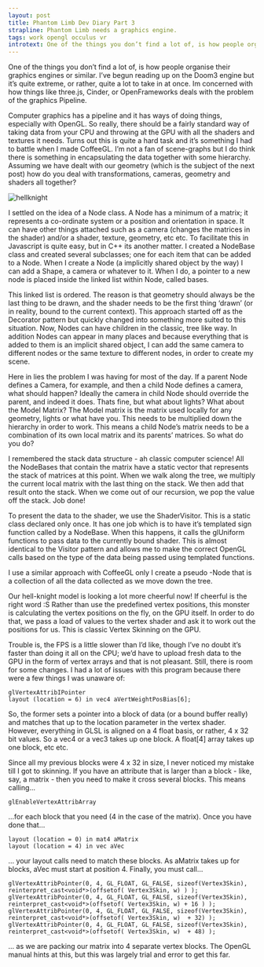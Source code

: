 ```yaml
---
layout: post
title: Phantom Limb Dev Diary Part 3
strapline: Phantom Limb needs a graphics engine.
tags: work opengl occulus vr
introtext: One of the things you don’t find a lot of, is how people organise their graphics engines or similar. I’ve begun reading up on the Doom3 engine but it’s quite extreme, or rather, quite a lot to take in at once. Im concerned with how things like three.js, Cinder, or OpenFrameworks deals with the problem of the graphics Pipeline.
---
```


One of the things you don’t find a lot of, is how people organise their graphics engines or similar. I’ve begun reading up on the Doom3 engine but it’s quite extreme, or rather, quite a lot to take in at once. Im concerned with how things like three.js, Cinder, or OpenFrameworks deals with the problem of the graphics Pipeline.

Computer graphics has a pipeline and it has ways of doing things, especially with OpenGL. So really, there should be a fairly standard way of taking data from your CPU and throwing at the GPU with all the shaders and textures it needs. Turns out this is quite a hard task and it’s something I had to battle when I made CoffeeGL. I’m not a fan of scene-graphs but I do think there is something in encapsulating the data together with some hierarchy. Assuming we have dealt with our geometry (which is the subject of the next post) how do you deal with transformations, cameras, geometry and shaders all together?

![hellknight](http://media.tumblr.com/1676557706f135c0ed254a1d8545a463/tumblr_inline_mwguqsv88u1rjqjsc.png)

I settled on the idea of a Node class. A Node has a minimum of a matrix; it represents a co-ordinate system or a position and orientation in space. It can have other things attached such as a camera (changes the matrices in the shader) and/or a shader, texture, geometry, etc etc. To facilitate this in Javascript is quite easy, but in C++ its another matter. I created a NodeBase class and created several subclasses; one for each item that can be added to a Node. When I create a Node (a implicitly shared object by the way) I can add a Shape, a camera or whatever to it. When I do, a pointer to a new node is placed inside the linked list within Node, called bases. 

This linked list is ordered. The reason is that geometry should always be the last thing to be drawn, and the shader needs to be the first thing ‘drawn’ (or in reality, bound to the current context). This approach started off as the Decorator pattern but quickly changed into something more suited to this situation. Now, Nodes can have children in the classic, tree like way. In addition Nodes can appear in many places and because everything that is added to them is an implicit shared object, I can add the same camera to different nodes or the same texture to different nodes, in order to create my scene.

Here in lies the problem I was having for most of the day. If a parent Node defines a Camera, for example, and then a child Node defines a camera, what should happen? Ideally the camera in child Node should override the parent, and indeed it does. Thats fine, but what about lights? What about the Model Matrix? The Model matrix is the matrix used locally for any geometry, lights or what have you. This needs to be multiplied down the hierarchy in order to work. This means a child Node’s matrix needs to be a combination of its own local matrix and its parents’ matrices. So what do you do?

I remembered the stack data structure - ah classic computer science! All the NodeBases that contain the matrix have a static vector that represents the stack of matrices at this point. When we walk along the tree, we multiply the current local matrix with the last thing on the stack. We then add that result onto the stack. When we come out of our recursion, we pop the value off the stack. Job done!

To present the data to the shader, we use the ShaderVisitor. This is a static class declared only once. It has one job which is to have it’s templated sign function called by a NodeBase. When this happens, it calls the glUniform functions to pass data to the currently bound shader. This is almost identical to the Visitor pattern and allows me to make the correct OpenGL calls based on the type of the data being passed using templated functions.

I use a similar approach with CoffeeGL only I create a pseudo -Node that is a collection of all the data collected as we move down the tree.

Our hell-knight model is looking a lot more cheerful now! If cheerful is the right word :S Rather than use the predefined vertex positions, this monster is calculating the vertex positions on the fly, on the GPU itself. In order to do that, we pass a load of values to the vertex shader and ask it to work out the positions for us. This is classic Vertex Skinning on the GPU.

Trouble is, the FPS is a little slower than I’d like, though I’ve no doubt it’s faster than doing it all on the CPU; we’d have to upload fresh data to the GPU in the form of vertex arrays and that is not pleasant. Still, there is room for some changes. I had a lot of issues with this program because there were a few things I was unaware of:

  
    glVertexAttribIPointer
    layout (location = 6) in vec4 aVertWeightPosBias[6];


So, the former sets a pointer into a block of data (or a bound buffer really) and matches that up to the location parameter in the vertex shader. However, everything in GLSL is aligned on a 4 float basis, or rather, 4 x 32 bit values. So a vec4 or a vec3 takes up one block. A float[4] array takes up one block, etc etc.

Since all my previous blocks were 4 x 32 in size, I never noticed my mistake till I got to skinning. If you have an attribute that is larger than a block - like, say, a matrix - then you need to make it cross several blocks. This means calling…


    glEnableVertexAttribArray


…for each block that you need (4 in the case of the matrix). Once you have done that…

    layout (location = 0) in mat4 aMatrix
    layout (location = 4) in vec aVec

… your layout calls need to match these blocks. As aMatrix takes up for blocks, aVec must start at position 4. Finally, you must call…


    glVertexAttribPointer(0, 4, GL_FLOAT, GL_FALSE, sizeof(Vertex3Skin), reinterpret_cast<void*>(offsetof( Vertex3Skin, w) ) );
    glVertexAttribPointer(0, 4, GL_FLOAT, GL_FALSE, sizeof(Vertex3Skin), reinterpret_cast<void*>(offsetof( Vertex3Skin, w) + 16 ) );
    glVertexAttribPointer(0, 4, GL_FLOAT, GL_FALSE, sizeof(Vertex3Skin), reinterpret_cast<void*>(offsetof( Vertex3Skin, w)  + 32) );
    glVertexAttribPointer(0, 4, GL_FLOAT, GL_FALSE, sizeof(Vertex3Skin), reinterpret_cast<void*>(offsetof( Vertex3Skin, w)  + 48) );


… as we are packing our matrix into 4 separate vertex blocks. The OpenGL manual hints at this, but this was largely trial and error to get this far.